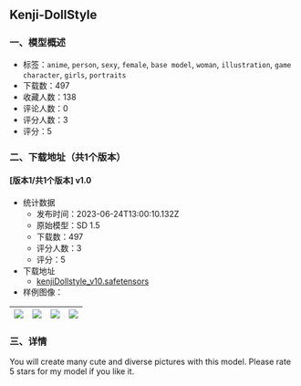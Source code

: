 ## Kenji-DollStyle
### 一、模型概述

- 标签：`anime`, `person`, `sexy`, `female`, `base model`, `woman`, `illustration`, `game character`, `girls`, `portraits`
- 下载数：497
- 收藏人数：138
- 评论人数：0
- 评分人数：3
- 评分：5

### 二、下载地址（共1个版本）

#### [版本1/共1个版本] v1.0

- 统计数据
  - 发布时间：2023-06-24T13:00:10.132Z
  - 原始模型：SD 1.5
  - 下载数：497
  - 评分人数：3
  - 评分：5
- 下载地址
  - [kenjiDollstyle_v10.safetensors](https://civitai.com/api/download/models/102916)
- 样例图像：

| <img src="https://image.civitai.com/xG1nkqKTMzGDvpLrqFT7WA/9424b999-d48c-49c3-9bb3-95c533143ca3/width=450/1270915.jpeg" /> | <img src="https://image.civitai.com/xG1nkqKTMzGDvpLrqFT7WA/a24ad57a-8cb1-45cf-bc9e-d081f0adb3cd/width=450/1270914.jpeg" /> | <img src="https://image.civitai.com/xG1nkqKTMzGDvpLrqFT7WA/e16b0576-39fc-4591-9beb-80cf13079468/width=450/1270920.jpeg" /> | <img src="https://image.civitai.com/xG1nkqKTMzGDvpLrqFT7WA/7cd8772b-fc3e-4a6a-9ca7-45f68a15a2c5/width=450/1270917.jpeg" /> |
| ---- | ---- | ---- | ---- |


### 三、详情
<p>You will create many cute and diverse pictures with this model. Please rate 5 stars for my model if you like it.</p>